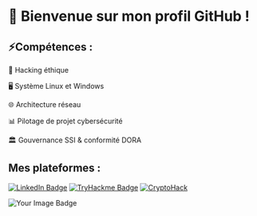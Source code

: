 # 👋 Bienvenue sur mon profil GitHub ! 

## ⚡Compétences :

🧠 Hacking éthique

🖥️ Système Linux et Windows

🌐 Architecture réseau

📊 Pilotage de projet cybersécurité

🏛️ Gouvernance SSI & conformité DORA

## Mes plateformes :
[![LinkedIn Badge](https://img.shields.io/badge/LinkedIn-Profil-informational?style=flat&logo=linkedin&logoColor=white&color=0D76A8)](https://www.linkedin.com/in/mathisniveau/)
[![TryHackme Badge](https://img.shields.io/badge/TryHackMe-Profil-red)](https://tryhackme.com/r/p/Th1sma)
[![CryptoHack](https://img.shields.io/badge/CryptoHack-Profil-red)](https://cryptohack.org/user/Th1sma_/)

<img src="https://tryhackme-badges.s3.amazonaws.com/Th1sma.png" alt="Your Image Badge" />
